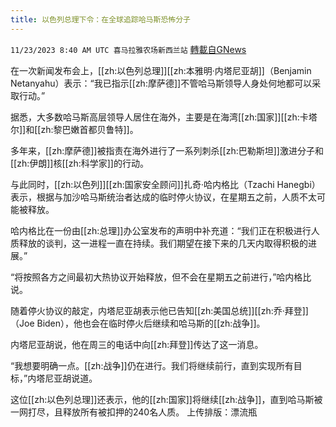 ```yaml
---
title: 以色列总理下令：在全球追踪哈马斯恐怖分子
---
```

`11/23/2023 8:40 AM UTC 喜马拉雅农场新西兰站` [轉載自GNews](https://gnews.org/articles/2007365)

在一次新闻发布会上，[[zh:以色列总理]][[zh:本雅明·内塔尼亚胡]]（Benjamin Netanyahu）表示：“我已指示[[zh:摩萨德]]不管哈马斯领导人身处何地都可以采取行动。”

据悉，大多数哈马斯高层领导人居住在海外，主要是在海湾[[zh:国家]][[zh:卡塔尔]]和[[zh:黎巴嫩首都贝鲁特]]。

多年来，[[zh:摩萨德]]被指责在海外进行了一系列刺杀[[zh:巴勒斯坦]]激进分子和[[zh:伊朗]]核[[zh:科学家]]的行动。

与此同时，[[zh:以色列]][[zh:国家安全顾问]]扎奇·哈内格比（Tzachi Hanegbi）表示，根据与加沙哈马斯统治者达成的临时停火协议，在星期五之前，人质不太可能被释放。

哈内格比在一份由[[zh:总理]]办公室发布的声明中补充道：“我们正在积极进行人质释放的谈判，这一进程一直在持续。我们期望在接下来的几天内取得积极的进展。”

“将按照各方之间最初大热协议开始释放，但不会在星期五之前进行，”哈内格比说。

随着停火协议的敲定，内塔尼亚胡表示他已告知[[zh:美国总统]][[zh:乔·拜登]]（Joe Biden），他也会在临时停火后继续和哈马斯的[[zh:战争]]。

内塔尼亚胡说，他在周三的电话中向[[zh:拜登]]传达了这一消息。

“我想要明确一点。[[zh:战争]]仍在进行。我们将继续前行，直到实现所有目标，”内塔尼亚胡说道。

这位[[zh:以色列总理]]还表示，他的[[zh:国家]]将继续[[zh:战争]]，直到哈马斯被一网打尽，且释放所有被扣押的240名人质。
上传排版：漂流瓶
